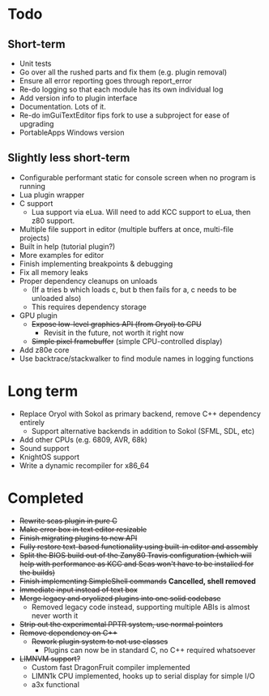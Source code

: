 # Todo

## Short-term

* Unit tests
* Go over all the rushed parts and fix them (e.g. plugin removal)
* Ensure all error reporting goes through report_error
* Re-do logging so that each module has its own individual log
* Add version info to plugin interface
* Documentation. Lots of it.
* Re-do imGuiTextEditor fips fork to use a subproject for ease of upgrading
* PortableApps Windows version

## Slightly less short-term

* Configurable performant static for console screen when no program is running
* Lua plugin wrapper
* C support
	* Lua support via eLua. Will need to add KCC support to eLua, then z80 support.
* Multiple file support in editor (multiple buffers at once, multi-file projects)
* Built in help (tutorial plugin?)
* More examples for editor
* Finish implementing breakpoints & debugging
* Fix all memory leaks
* Proper dependency cleanups on unloads
	* (If a tries b which loads c, but b then fails for a, c needs to be unloaded also)
	* This requires dependency storage
* GPU plugin
	* ~~Expose low-level graphics API (from Oryol) to CPU~~
		* Revisit in the future, not worth it right now
	* ~~Simple pixel framebuffer~~ (simple CPU-controlled display)
* Add z80e core
* Use backtrace/stackwalker to find module names in logging functions

# Long term

* Replace Oryol with Sokol as primary backend, remove C++ dependency entirely
	* Support alternative backends in addition to Sokol (SFML, SDL, etc)
* Add other CPUs (e.g. 6809, AVR, 68k)
* Sound support
* KnightOS support
* Write a dynamic recompiler for x86_64

# Completed

* ~~Rewrite scas plugin in pure C~~
* ~~Make error box in text editor resizable~~
* ~~Finish migrating plugins to new API~~
* ~~Fully restore text-based functionality using built-in editor and assembly~~
* ~~Split the BIOS build out of the Zany80 Travis configuration (which will help
with performance as KCC and Scas won't have to be installed for the builds)~~
* ~~Finish implementing SimpleShell commands~~ **Cancelled, shell removed**
* ~~Immediate input instead of text box~~
* ~~Merge legacy and oryolized plugins into one solid codebase~~
	* Removed legacy code instead, supporting multiple ABIs is almost never worth it
* ~~Strip out the experimental PPTR system, use normal pointers~~
* ~~Remove dependency on C++~~
	* ~~Rework plugin system to not use classes~~
		* Plugins can now be in standard C, no C++ required whatsoever
* ~~LIMNVM support?~~
	* Custom fast DragonFruit compiler implemented
	* LIMN1k CPU implemented, hooks up to serial display for simple I/O
	* a3x functional
